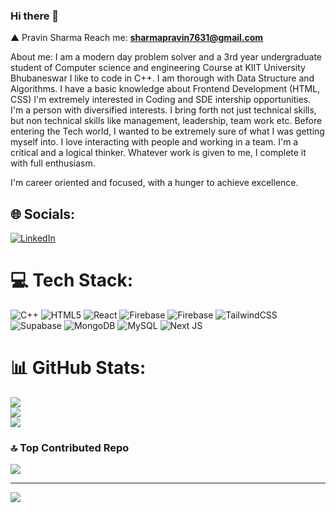 ### Hi there 👋
▲ Pravin Sharma
Reach me: **sharmapravin7631@gmail.com**

About me:
I am a modern day problem solver and a 3rd year undergraduate student of Computer science and engineering Course at KIIT University Bhubaneswar
I like to code in C++. I am thorough with Data Structure and Algorithms. I have a basic knowledge about Frontend Development (HTML, CSS) 
I'm extremely interested in Coding and SDE intership opportunities.
I'm a person with diversified interests. I bring forth not just technical skills, but non technical skills like management, leadership, team work etc. 
Before entering the Tech world, I wanted to be extremely sure of what I was getting myself into.
I love interacting with people and working in a team. I'm a critical and a logical thinker. 
Whatever work is given to me, I complete it with full enthusiasm.

I'm career oriented and focused, with a hunger to achieve excellence.
## 🌐 Socials:
[![LinkedIn](https://img.shields.io/badge/LinkedIn-%230077B5.svg?logo=linkedin&logoColor=white)](https://linkedin.com/in/https://www.linkedin.com/in/pravin7sharma/) 

# 💻 Tech Stack:
![C++](https://img.shields.io/badge/c++-%2300599C.svg?style=for-the-badge&logo=c%2B%2B&logoColor=white) ![HTML5](https://img.shields.io/badge/html5-%23E34F26.svg?style=for-the-badge&logo=html5&logoColor=white) ![React](https://img.shields.io/badge/react-%2320232a.svg?style=for-the-badge&logo=react&logoColor=%2361DAFB) ![Firebase](https://img.shields.io/badge/Firebase-039BE5?style=for-the-badge&logo=Firebase&logoColor=white) ![Firebase](https://img.shields.io/badge/firebase-%23039BE5.svg?style=for-the-badge&logo=firebase) ![TailwindCSS](https://img.shields.io/badge/tailwindcss-%2338B2AC.svg?style=for-the-badge&logo=tailwind-css&logoColor=white) ![Supabase](https://img.shields.io/badge/Supabase-3ECF8E?style=for-the-badge&logo=supabase&logoColor=white) ![MongoDB](https://img.shields.io/badge/MongoDB-%234ea94b.svg?style=for-the-badge&logo=mongodb&logoColor=white) ![MySQL](https://img.shields.io/badge/mysql-%2300000f.svg?style=for-the-badge&logo=mysql&logoColor=white) ![Next JS](https://img.shields.io/badge/Next-black?style=for-the-badge&logo=next.js&logoColor=white)
# 📊 GitHub Stats:

![](https://camo.githubusercontent.com/b00dd25f12ca7b291d1e952fcfc2f1ed56d4ee091b3a55c001d6e0a885f0642d/68747470733a2f2f6769746875622d726561646d652d73746174732e76657263656c2e6170702f6170693f757365726e616d653d736861726d6170726176696e3736267468656d653d737769667426686964655f626f726465723d66616c736526696e636c7564655f616c6c5f636f6d6d6974733d7472756526636f756e745f707269766174653d66616c7365)<br/>
![](https://github-readme-streak-stats.herokuapp.com/?user=sharmapravin76&theme=swift&hide_border=false)<br/>
![](https://github-readme-stats.vercel.app/api/top-langs/?username=sharmapravin76&theme=swift&hide_border=false&include_all_commits=true&count_private=false&layout=compact)

### 🔝 Top Contributed Repo
![](https://github-contributor-stats.vercel.app/api?username=sharmapravin76&limit=5&theme=dark&combine_all_yearly_contributions=true)

---
[![](https://visitcount.itsvg.in/api?id=sharmapravin76&icon=0&color=0)](https://visitcount.itsvg.in)

<!-- Proudly created with GPRM ( https://gprm.itsvg.in ) -->
